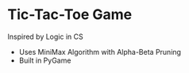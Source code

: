 # Tic-Tac-Toe Game
Inspired by Logic in CS
- Uses MiniMax Algorithm with Alpha-Beta Pruning
- Built in PyGame
